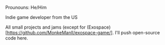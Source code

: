 Prounouns: He/Him

Indie game developer from the US

All small projects and jams (except for (Exospace)[https://github.com/MonkeManII/exospace-game/].
I'll push open-source code here.
